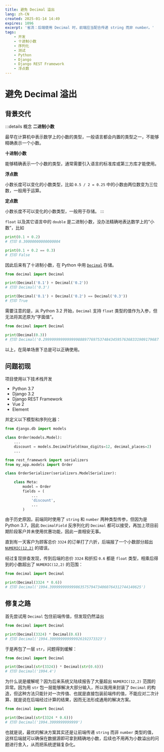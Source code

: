 ```yaml
---
title: 避免 Decimal 溢出
lang: zh-CN
created: 2025-01-14 14:49
expires: 1096
excerpt: '省流：后端使用 Decimal 时，前端应当配合传递 string 而非 number。'
tags:
    - 开发
    - 十进制小数
    - 序列化
    - 测试
    - Python
    - Django
    - Django REST Framework
    - 浮点数
---
```


# 避免 Decimal 溢出

<RevisionInfo />

## 背景交代

:::details 概念
**二进制小数**

最早在计算机中表示数学上的小数的类型，一般语言都会内置的类型之一，不能够精确表示一个小数。

**十进制小数**

能够精确表示一个小数的类型，通常需要引入语言的标准库或第三方库才能使用。

**浮点数**

小数长度可以变化的小数类型，比如 `0.5 / 2 = 0.25` 中的小数由两位数变为三位数，一般用于运算。

**定点数**

小数长度不可以变化的小数类型，一般用于存储。
:::

`float` 以及其它语言中的 `double` 是二进制小数，没办法精确地表达数学上的“小数”，比如

```python
print(0.1 + 0.2)
# 打印 0.30000000000000004

print(0.1 + 0.2 == 0.3)
# 打印 False
```

因此后来有了十进制小数，在 Python 中用 [`Decimal`](https://docs.python.org/zh-cn/3/library/decimal.html) 存储。

```python
from decimal import Decimal

print(Decimal('0.1') + Decimal('0.2'))
# 打印 Decimal('0.3')

print(Decimal('0.1') + Decimal('0.2') == Decimal('0.3'))
# 打印 True
```

需要注意的是，从 Python 3.2 开始，`Decimal` 支持 `float` 类型的值作为入参，但无法将其还原为“字面值”。

```python
from decimal import Decimal

print(Decimal(0.3))
# 打印 Decimal('0.299999999999999988897769753748434595763683319091796875')
```

以上，在简单场景下总是可以正确使用。

## 问题初现

项目使用以下技术栈开发

- Python 3.7
- Django 3.2
- Django REST Framework
- Vue 2
- Element

并定义以下模型和序列化器：

```python [models.py]
from django.db import models

class Order(models.Model):
    ...
    discount = models.DecimalField(max_digits=12, decimal_places=2)
    ...
```

```python [serializers.py]
from rest_framework import serializers
from my_app.models import Order

class OrderSerializer(serializers.ModelSerializer):

    class Meta:
        model = Order
        fields = (
            ...
            'discount',
            ...
        )
```

由于历史原因，前端同时使用了 `string` 和 `number` 两种类型传参，但因为是 Python 3.7，因此
`DecimalField` 反序列化的 `Decimal` 都可以接受，再加上项目前期阶段客户并未使用优惠功能，因此一直相安无事。

直到有一天客户为顾客总价 `3324` 的订单打了六折，后端报了一个小数部分超出
[`NUMERIC(12,2)`](https://www.postgresql.org/docs/current/datatype-numeric.html#DATATYPE-NUMERIC-DECIMAL)
的错误。

经过复现排查发现，传到后端的总价 `3324` 和折扣 `0.6` 都是 `float` 类型，相乘后得到的小数超出了 `NUMERIC(12,2)` 的范围：

```python
from decimal import Decimal

print(Decimal(3324 * 0.6))
# 打印 Decimal('1994.399999999999863575794734060764312744140625')
```

## 修复之路

首先尝试用 `Decimal` 包住前端传值，但发现仍然溢出

```python
from decimal import Decimal

print(Decimal(3324) * Decimal(0.6))
# 打印 Decimal('1994.399999999999926192373323')
```

于是再包了一层 `str`，问题得到缓解：

```python
from decimal import Decimal

print(Decimal(str(3324)) * Decimal(str(0.6)))
# 打印 Decimal('1994.4')
```

为什么说是缓解呢？因为后来系统又陆续报告了大量超出 `NUMERIC(12,2)` 范围的异常。因为用
`str` 包一层能够解决大部分输入，所以我用来封装了
`Decimal` 的构造，但这种方法只能针对一次传值、也就是直接包装前端传的值，不能应对二次计算、就是说在后端经过计算的结果，因而无法形成通用的解决方案。

```python
from decimal import Decimal

print(Decimal(str(3324 * 0.6)))
# 打印 Decimal('1994.3999999999999')
```

也就是说，最优的解决方案其实还是让前端传递 `string` 而非 `number` 类型的值，这样后端就可以确保在数据源即可拿到精确地小数，后续也不用再为小数溢出的问题进行舍入，从而把系统逻辑复杂化。
